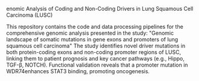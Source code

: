 enomic Analysis of Coding and Non-Coding Drivers in Lung Squamous Cell Carcinoma (LUSC)

This repository contains the code and data processing pipelines for the comprehensive genomic analysis presented in the study:
​​"Genomic landscape of somatic mutations in gene exons and promoters of lung squamous cell carcinoma"​​
The study identifies novel driver mutations in both protein-coding exons and non-coding promoter regions of LUSC, linking them to patient prognosis and key cancer pathways (e.g., Hippo, TGF-β, NOTCH).  Functional validation reveals that a promoter mutation in WDR74enhances STAT3 binding, promoting oncogenesis.
